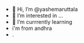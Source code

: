 - 👋 Hi, I’m @yashemaruttala
- 👀 I’m interested in ...
- 🌱 I’m currrently learning
- i'm from andhra
- .

<!---
yashemaruttala/yashemaruttala is a ✨ special ✨ repository because its `README.md` (this file) appears on your GitHub profile.
You can click the Preview link to take a look at your changes.
--->
